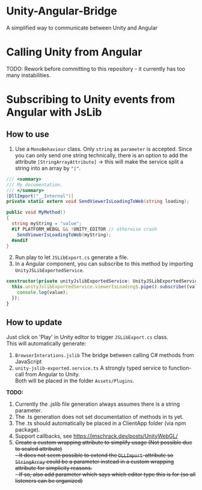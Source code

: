 # Unity-Angular-Bridge
A simplified way to communicate between Unity and Angular

# Calling Unity from Angular
TODO: Rework before committing to this repository - it currently has too many instabilities.

# Subscribing to Unity events from Angular with JsLib
## How to use
1. Use a `MonoBehaviour` class. Only `string` as `parameter` is accepted.
Since you can only send one string technically, there is an option to add the attribute `[StringArrayAttribute]` -> this will make the service split a string into an array by `"|"`.
```csharp
/// <summary>
/// My documentation.
/// </summary>
[DllImport("__Internal")]
private static extern void SendViewerIsLoadingToWeb(string loading);

public void MyMethod()
{
  string myString = "value";
  #if PLATFORM_WEBGL && !UNITY_EDITOR // otherwise crash
    SendViewerIsLoadingToWeb(myString);
  #endif
}
```
2. Run play to let `JSLibExport.cs` generate a file.
3. In a Angular component, you can subscribe to this method by importing `UnityJSLibExportedService`.
```ts
constructor(private unityJslibExportedService: UnityJSLibExportedService) {
  this.unityJslibExportedService.viewerIsLoading$.pipe().subscribe((value) => {
    console.log(value);
  });
}
```

## How to update
Just click on 'Play' in Unity editor to trigger `JSLibExport.cs` class.  
This will automatically generate:
1. `BrowserInterations.jslib` The bridge between calling C# methods from JavaScript
2. `unity-jslib-exported.service.ts` A strongly typed service to function-call from Angular to Unity.  
Both will be placed in the folder `Assets/Plugins`.  
 
**TODO:**
1. Currently the .jslib file generation always assumes there is a string parameter.
2. The .ts generation does not set documentation of methods in ts yet.
3. The .ts should automatically be placed in a ClientApp folder (via npm package).
4. Support callbacks, see https://jmschrack.dev/posts/UnityWebGL/
5. ~~Create a custom wrapping attribute to simplify usage (Not possible due to sealed attribute)~~  
  ~~- It does not seem possible to extend the `DLLImport`-attribute so `StringArray` could be a parameter instead in a custom wrapping attribute for simplicity reasons.~~  
  ~~- If so, also add parameter which says which editor type this is for (so all listeners can be organized)~~
